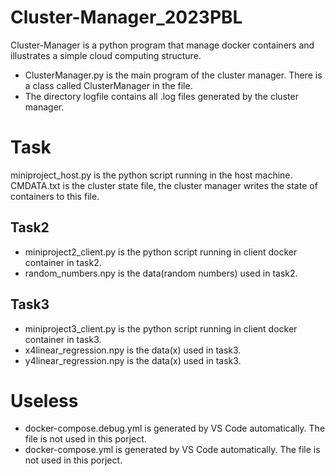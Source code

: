 # Cluster-Manager_2023PBL

Cluster-Manager is a python program that manage docker containers and illustrates a simple cloud computing structure.

-   ClusterManager.py is the main program of the cluster manager. There is a class called ClusterManager in the file.
-   The directory logfile contains all .log files generated by the cluster manager.

# Task

miniproject_host.py is the python script running in the host machine.
CMDATA.txt is the cluster state file, the cluster manager writes the state of containers to this file.

## Task2

-   miniproject2_client.py is the python script running in client docker container in task2.
-   random_numbers.npy is the data(random numbers) used in task2.

## Task3

-   miniproject3_client.py is the python script running in client docker container in task3.
-   x4linear_regression.npy is the data(x) used in task3.
-   y4linear_regression.npy is the data(x) used in task3.


# Useless

-   docker-compose.debug.yml is generated by VS Code automatically. The file is not used in this porject.
-   docker-compose.yml is generated by VS Code automatically. The file is not used in this porject.






